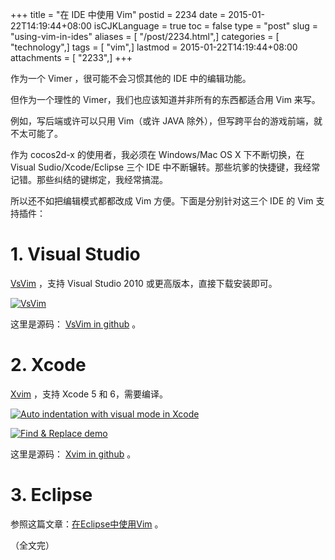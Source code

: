 +++
title = "在 IDE 中使用 Vim"
postid = 2234
date = 2015-01-22T14:19:44+08:00
isCJKLanguage = true
toc = false
type = "post"
slug = "using-vim-in-ides"
aliases = [ "/post/2234.html",]
categories = [ "technology",]
tags = [ "vim",]
lastmod = 2015-01-22T14:19:44+08:00
attachments = [ "2233",]
+++


作为一个 Vimer ，很可能不会习惯其他的 IDE 中的编辑功能。

但作为一个理性的 Vimer，我们也应该知道并非所有的东西都适合用 Vim 来写。

例如，写后端或许可以只用 Vim（或许 JAVA 除外），但写跨平台的游戏前端，就不太可能了。

作为 cocos2d-x 的使用者，我必须在 Windows/Mac OS X 下不断切换，在 Visual Sudio/Xcode/Eclipse 三个 IDE 中不断辗转。那些坑爹的快捷键，我经常记错。那些纠结的键绑定，我经常搞混。

所以还不如把编辑模式都都改成 Vim 方便。下面是分别针对这三个 IDE 的 Vim 支持插件： <!--more-->

# 1. Visual Studio

[VsVim][1] ，支持 Visual Studio 2010 或更高版本，直接下载安装即可。

[![VsVim][51]][51]

这里是源码： [VsVim in github][2] 。

# 2. Xcode

[Xvim][3] ，支持 Xcode 5 和 6，需要编译。

[![Auto indentation with visual mode in Xcode][52]][52]

[![Find & Replace demo][53]][53]

这里是源码： [Xvim in github][4] 。

# 3. Eclipse

参照这篇文章：[在Eclipse中使用Vim][5] 。

（全文完）

[1]: https://visualstudiogallery.msdn.microsoft.com/59ca71b3-a4a3-46ca-8fe1-0e90e3f79329/
[2]: https://github.com/jaredpar/VsVim 'VsVim'
[3]: http://xvim.org/ 'Xvim'
[4]: https://github.com/XVimProject/XVim
[5]: https://blog.zengrong.net/post/1602.html
[51]: /uploads/2015/01/vsvim.png 'VsVim'
[52]: http://i.imgur.com/xAS5yik.png 'auto indentation with visual mode in Xcode'
[53]: http://i.imgur.com/UezSflH.png 'Find & Replace demo'
